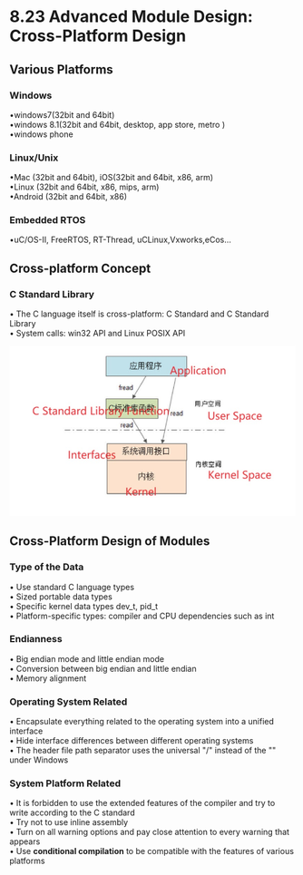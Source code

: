 # 8.23 Advanced Module Design: Cross-Platform Design



## Various Platforms

### Windows

•windows7(32bit and 64bit)  
•windows 8.1(32bit and 64bit, desktop, app store, metro )  
•windows phone  

### Linux/Unix

•Mac (32bit and 64bit), iOS(32bit and 64bit, x86, arm)  
•Linux (32bit and 64bit, x86, mips, arm)  
•Android (32bit and 64bit, x86)  

### Embedded RTOS

•uC/OS-II, FreeRTOS, RT-Thread, uCLinux,Vxworks,eCos…  

## Cross-platform Concept

### C Standard Library

• The C language itself is cross-platform: C Standard and C Standard Library  
• System calls: win32 API and Linux POSIX API  

![01](https://github.com/knightsummon/02-Computer-underlying-programming-and-system-optimization/blob/main/08%20Modular%20Programming%20in%20C%20Language/8.23%20Advanced%20Module%20Design%20Cross-Platform%20Design.assets/01.jpg)

## Cross-Platform Design of Modules

### Type of the Data

• Use standard C language types  
• Sized portable data types  
• Specific kernel data types dev_t, pid_t  
• Platform-specific types: compiler and CPU dependencies such as int  

### Endianness

•  Big endian mode and little endian mode  
• Conversion between big endian and little endian  
• Memory alignment  

### Operating System Related

• Encapsulate everything related to the operating system into a unified interface  
• Hide interface differences between different operating systems  
• The header file path separator uses the universal "/" instead of the "\" under Windows  

### System Platform Related

• It is forbidden to use the extended features of the compiler and try to write according to the C standard  
• Try not to use inline assembly  
• Turn on all warning options and pay close attention to every warning that appears  
• Use **conditional compilation** to be compatible with the features of various platforms  

